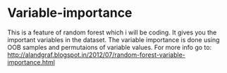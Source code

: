 Variable-importance
===================

This is a feature of random forest which i will be coding. It gives you the important variables in the dataset. The variable  importance is done using OOB samples and permutaions of variable values. For more info go to: http://alandgraf.blogspot.in/2012/07/random-forest-variable-importance.html
